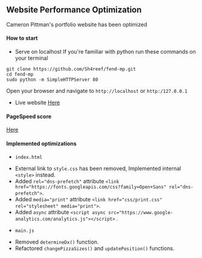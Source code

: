 Website Performance Optimization
-------------------------------------------------------------------------------
Cameron Pittman's portfolio website has been optimized

#### How to start
* Serve on localhost If you're familiar with python run these commands on your terminal

```
git clone https://github.com/Sh4reef/fend-mp.git
cd fend-mp
sudo python -m SimpleHTTPServer 80 

```

Open your browser and navigate to `http://localhost` or `http:/127.0.0.1`

* Live website
[Here](https://sh4reef.github.io/fend-mp)

#### PageSpeed score
[Here](https://developers.google.com/speed/pagespeed/insights/?url=https%3A%2F%2Fsh4reef.github.io%2Ffend-mp&tab=mobile)

#### Implemented optimizations
* `index.html`
- External link to `style.css` has been removed, Implemented internal `<style>` instead.
- Added `rel="dns-prefetch"` attribute `<link href="https://fonts.googleapis.com/css?family=Open+Sans" rel="dns-prefetch">`.
- Added `media="print"` attribute `<link href="css/print.css" rel="stylesheet" media="print">`.
- Added `async` attribute `<script async src="https://www.google-analytics.com/analytics.js"></script>` .
* `main.js`
- Removed `determineDx()` function.
- Refactored `changePizzaSizes()` and `updatePosition()` functions.